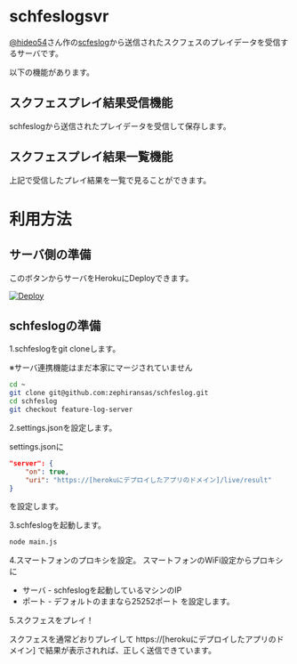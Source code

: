 # schfeslogsvr

[@hideo54](https://github.com/hideo54)さん作の[scfeslog](https://github.com/hideo54/schfeslog)から送信されたスクフェスのプレイデータを受信するサーバです。

以下の機能があります。

## スクフェスプレイ結果受信機能
schfeslogから送信されたプレイデータを受信して保存します。

## スクフェスプレイ結果一覧機能
上記で受信したプレイ結果を一覧で見ることができます。

# 利用方法

## サーバ側の準備

このボタンからサーバをHerokuにDeployできます。

[![Deploy](https://www.herokucdn.com/deploy/button.svg)](https://heroku.com/deploy?template=https://github.com/zephiransas/schfeslogsvr/tree/master)

## schfeslogの準備

1.schfeslogをgit cloneします。

※サーバ連携機能はまだ本家にマージされていません

``` bash
cd ~
git clone git@github.com:zephiransas/schfeslog.git
cd schfeslog
git checkout feature-log-server
```

2.settings.jsonを設定します。

settings.jsonに
``` json
"server": {
    "on": true,
    "uri": "https://[herokuにデプロイしたアプリのドメイン]/live/result"
}
```
を設定します。

3.schfeslogを起動します。

``` bash
node main.js
```

4.スマートフォンのプロキシを設定。
スマートフォンのWiFi設定からプロキシに
- サーバ - schfeslogを起動しているマシンのIP
- ポート - デフォルトのままなら25252ポート
を設定します。

5.スクフェスをプレイ！

スクフェスを通常どおりプレイして https://[herokuにデプロイしたアプリのドメイン] で結果が表示されれば、正しく送信できています。
